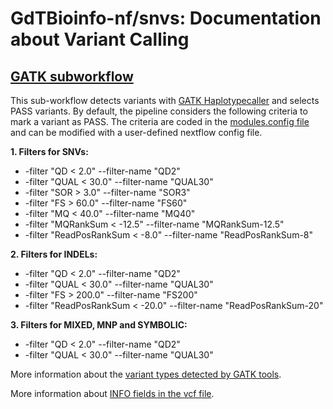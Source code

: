 # GdTBioinfo-nf/snvs: Documentation about Variant Calling

## [GATK subworkflow](https://github.com/CIBERER/GdTBioinfo-nf-snvs/blob/gatk_subworkflow/subworkflows/local/gatk_vcf/main.nf)

This sub-workflow detects variants with [GATK Haplotypecaller](https://gatk.broadinstitute.org/hc/en-us/articles/360037225632-HaplotypeCaller) and selects PASS variants. 
By default, the pipeline considers the following criteria to mark a variant as PASS. The criteria are coded in the [modules.config file](https://github.com/CIBERER/GdTBioinfo-nf-snvs/blob/3ecd0886380c507d467ce2da78ce4a5868829c05/conf/modules.config#L69C1-L111C6) and can be modified with a user-defined nextflow config file.

**1. Filters for SNVs:** 
  * -filter "QD < 2.0" --filter-name "QD2" 
  * -filter "QUAL < 30.0" --filter-name "QUAL30" 
  * -filter "SOR > 3.0" --filter-name "SOR3" 
  * -filter "FS > 60.0" --filter-name "FS60" 
  * -filter "MQ < 40.0" --filter-name "MQ40" 
  * -filter "MQRankSum < -12.5" --filter-name "MQRankSum-12.5" 
  * -filter "ReadPosRankSum < -8.0" --filter-name "ReadPosRankSum-8"

**2. Filters for INDELs:**
  * -filter "QD < 2.0" --filter-name "QD2" 
  * -filter "QUAL < 30.0" --filter-name "QUAL30" 
  * -filter "FS > 200.0" --filter-name "FS200" 
  * -filter "ReadPosRankSum < -20.0" --filter-name "ReadPosRankSum-20"

**3. Filters for MIXED, MNP and SYMBOLIC:**
  * -filter "QD < 2.0" --filter-name "QD2" 
  * -filter "QUAL < 30.0" --filter-name "QUAL30"


More information about the [variant types detected by GATK tools](https://gatk.broadinstitute.org/hc/en-us/articles/360035530752-What-types-of-variants-can-GATK-tools-detect-or-handle). 

More information about [INFO fields in the vcf file](https://gatk.broadinstitute.org/hc/en-us/articles/360035531692-VCF-Variant-Call-Format).

